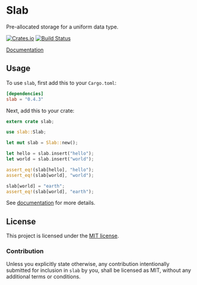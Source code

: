 # Slab

Pre-allocated storage for a uniform data type.

[![Crates.io][crates-badge]][crates-url]
[![Build Status][ci-badge]][ci-url]

[crates-badge]: https://img.shields.io/crates/v/slab
[crates-url]: https://crates.io/crates/slab
[ci-badge]: https://img.shields.io/github/workflow/status/tokio-rs/slab/CI/master
[ci-url]: https://github.com/tokio-rs/slab/actions

[Documentation](https://docs.rs/slab/0.4.3/slab/)

## Usage

To use `slab`, first add this to your `Cargo.toml`:

```toml
[dependencies]
slab = "0.4.3"
```

Next, add this to your crate:

```rust
extern crate slab;

use slab::Slab;

let mut slab = Slab::new();

let hello = slab.insert("hello");
let world = slab.insert("world");

assert_eq!(slab[hello], "hello");
assert_eq!(slab[world], "world");

slab[world] = "earth";
assert_eq!(slab[world], "earth");
```

See [documentation](https://docs.rs/slab) for more details.

## License

This project is licensed under the [MIT license](LICENSE).

### Contribution

Unless you explicitly state otherwise, any contribution intentionally submitted
for inclusion in `slab` by you, shall be licensed as MIT, without any additional
terms or conditions.
